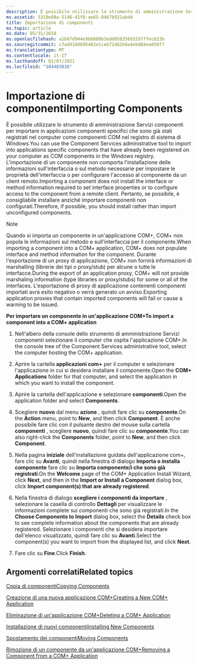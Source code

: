 ```yaml
---
description: È possibile utilizzare lo strumento di amministrazione Servizi componenti per importare in applicazioni componenti specifici che sono già stati registrati nel computer come componenti COM nel registro di sistema di Windows.
ms.assetid: 5310e08a-5146-41f8-ae65-8467b921abd4
title: Importazione di componenti
ms.topic: article
ms.date: 05/31/2018
ms.openlocfilehash: a1b67d944e9b8880b3edd0583569155fffecb23b
ms.sourcegitcommit: c7add10d695482e1ceb72d62b8a4ebd84ea050f7
ms.translationtype: MT
ms.contentlocale: it-IT
ms.lasthandoff: 01/07/2021
ms.locfileid: "104483036"
---
```

# <a name="importing-components"></a><span data-ttu-id="0cc3f-103">Importazione di componenti</span><span class="sxs-lookup"><span data-stu-id="0cc3f-103">Importing Components</span></span>

<span data-ttu-id="0cc3f-104">È possibile utilizzare lo strumento di amministrazione Servizi componenti per importare in applicazioni componenti specifici che sono già stati registrati nel computer come componenti COM nel registro di sistema di Windows.</span><span class="sxs-lookup"><span data-stu-id="0cc3f-104">You can use the Component Services administrative tool to import into applications specific components that have already been registered on your computer as COM components in the Windows registry.</span></span> <span data-ttu-id="0cc3f-105">L'importazione di un componente non comporta l'installazione delle informazioni sull'interfaccia o sul metodo necessarie per impostare le proprietà dell'interfaccia o per configurare l'accesso al componente da un client remoto.</span><span class="sxs-lookup"><span data-stu-id="0cc3f-105">Importing a component does not install the interface or method information required to set interface properties or to configure access to the component from a remote client.</span></span> <span data-ttu-id="0cc3f-106">Pertanto, se possibile, è consigliabile installare anziché importare componenti non configurati.</span><span class="sxs-lookup"><span data-stu-id="0cc3f-106">Therefore, if possible, you should install rather than import unconfigured components.</span></span>

> [!Note]  
> <span data-ttu-id="0cc3f-107">Quando si importa un componente in un'applicazione COM+, COM+ non popola le informazioni sul metodo e sull'interfaccia per il componente.</span><span class="sxs-lookup"><span data-stu-id="0cc3f-107">When importing a component into a COM+ application, COM+ does not populate interface and method information for the component.</span></span> <span data-ttu-id="0cc3f-108">Durante l'esportazione di un proxy di applicazione, COM+ non fornirà informazioni di marshalling (librerie dei tipi o proxy/stub) per alcune o tutte le interfacce.</span><span class="sxs-lookup"><span data-stu-id="0cc3f-108">During the export of an application proxy, COM+ will not provide marshaling information (type libraries or proxy/stubs) for some or all of the interfaces.</span></span> <span data-ttu-id="0cc3f-109">L'esportazione di proxy di applicazione contenenti componenti importati avrà esito negativo o verrà generato un avviso.</span><span class="sxs-lookup"><span data-stu-id="0cc3f-109">Exporting application proxies that contain imported components will fail or cause a warning to be issued.</span></span>

 

<span data-ttu-id="0cc3f-110">**Per importare un componente in un'applicazione COM+**</span><span class="sxs-lookup"><span data-stu-id="0cc3f-110">**To import a component into a COM+ application**</span></span>

1.  <span data-ttu-id="0cc3f-111">Nell'albero della console dello strumento di amministrazione Servizi componenti selezionare il computer che ospita l'applicazione COM+.</span><span class="sxs-lookup"><span data-stu-id="0cc3f-111">In the console tree of the Component Services administrative tool, select the computer hosting the COM+ application.</span></span>

2.  <span data-ttu-id="0cc3f-112">Aprire la cartella **applicazioni com+** per il computer e selezionare l'applicazione in cui si desidera installare il componente.</span><span class="sxs-lookup"><span data-stu-id="0cc3f-112">Open the **COM+ Applications** folder for that computer, and select the application in which you want to install the component.</span></span>

3.  <span data-ttu-id="0cc3f-113">Aprire la cartella dell'applicazione e selezionare **componenti**.</span><span class="sxs-lookup"><span data-stu-id="0cc3f-113">Open the application folder and select **Components**.</span></span>

4.  <span data-ttu-id="0cc3f-114">Scegliere **nuovo** dal menu **azione** , quindi fare clic su **componente**.</span><span class="sxs-lookup"><span data-stu-id="0cc3f-114">On the **Action** menu, point to **New**, and then click **Component**.</span></span> <span data-ttu-id="0cc3f-115">È anche possibile fare clic con il pulsante destro del mouse sulla cartella **componenti** , scegliere **nuovo**, quindi fare clic su **componente**.</span><span class="sxs-lookup"><span data-stu-id="0cc3f-115">You can also right-click the **Components** folder, point to **New**, and then click **Component**.</span></span>

5.  <span data-ttu-id="0cc3f-116">Nella pagina **iniziale** dell'installazione guidata dell'applicazione com+, fare clic su **Avanti**, quindi nella finestra di dialogo **Importa o installa componente** fare clic su **Importa componente/i che sono già registrati**.</span><span class="sxs-lookup"><span data-stu-id="0cc3f-116">On the **Welcome** page of the COM+ Application Install Wizard, click **Next**, and then in the **Import or Install a Component** dialog box, click **Import component(s) that are already registered**.</span></span>

6.  <span data-ttu-id="0cc3f-117">Nella finestra di dialogo **scegliere i componenti da importare** , selezionare la casella di controllo **Dettagli** per visualizzare le informazioni complete sui componenti che sono già registrati.</span><span class="sxs-lookup"><span data-stu-id="0cc3f-117">In the **Choose Components to Import** dialog box, select the **Details** check box to see complete information about the components that are already registered.</span></span> <span data-ttu-id="0cc3f-118">Selezionare i componenti che si desidera importare dall'elenco visualizzato, quindi fare clic su **Avanti**.</span><span class="sxs-lookup"><span data-stu-id="0cc3f-118">Select the component(s) you want to import from the displayed list, and click **Next**.</span></span>

7.  <span data-ttu-id="0cc3f-119">Fare clic su **Fine**.</span><span class="sxs-lookup"><span data-stu-id="0cc3f-119">Click **Finish**.</span></span>

## <a name="related-topics"></a><span data-ttu-id="0cc3f-120">Argomenti correlati</span><span class="sxs-lookup"><span data-stu-id="0cc3f-120">Related topics</span></span>

<dl> <dt>

[<span data-ttu-id="0cc3f-121">Copia di componenti</span><span class="sxs-lookup"><span data-stu-id="0cc3f-121">Copying Components</span></span>](copying-components.md)
</dt> <dt>

[<span data-ttu-id="0cc3f-122">Creazione di una nuova applicazione COM+</span><span class="sxs-lookup"><span data-stu-id="0cc3f-122">Creating a New COM+ Application</span></span>](creating-a-new-com--application.md)
</dt> <dt>

[<span data-ttu-id="0cc3f-123">Eliminazione di un'applicazione COM+</span><span class="sxs-lookup"><span data-stu-id="0cc3f-123">Deleting a COM+ Application</span></span>](deleting-a-com--application.md)
</dt> <dt>

[<span data-ttu-id="0cc3f-124">Installazione di nuovi componenti</span><span class="sxs-lookup"><span data-stu-id="0cc3f-124">Installing New Components</span></span>](installing-new-components.md)
</dt> <dt>

[<span data-ttu-id="0cc3f-125">Spostamento dei componenti</span><span class="sxs-lookup"><span data-stu-id="0cc3f-125">Moving Components</span></span>](moving-components.md)
</dt> <dt>

[<span data-ttu-id="0cc3f-126">Rimozione di un componente da un'applicazione COM+</span><span class="sxs-lookup"><span data-stu-id="0cc3f-126">Removing a Component from a COM+ Application</span></span>](removing-a-component-from-a-com--application.md)
</dt> </dl>

 

 



